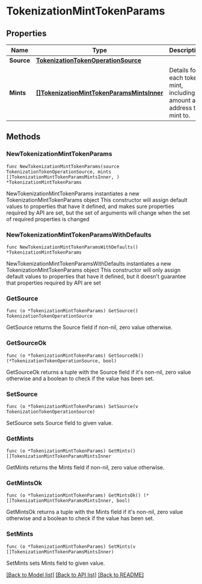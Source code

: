 # TokenizationMintTokenParams

## Properties

Name | Type | Description | Notes
------------ | ------------- | ------------- | -------------
**Source** | [**TokenizationTokenOperationSource**](TokenizationTokenOperationSource.md) |  | 
**Mints** | [**[]TokenizationMintTokenParamsMintsInner**](TokenizationMintTokenParamsMintsInner.md) | Details for each token mint, including amount and address to mint to. | 

## Methods

### NewTokenizationMintTokenParams

`func NewTokenizationMintTokenParams(source TokenizationTokenOperationSource, mints []TokenizationMintTokenParamsMintsInner, ) *TokenizationMintTokenParams`

NewTokenizationMintTokenParams instantiates a new TokenizationMintTokenParams object
This constructor will assign default values to properties that have it defined,
and makes sure properties required by API are set, but the set of arguments
will change when the set of required properties is changed

### NewTokenizationMintTokenParamsWithDefaults

`func NewTokenizationMintTokenParamsWithDefaults() *TokenizationMintTokenParams`

NewTokenizationMintTokenParamsWithDefaults instantiates a new TokenizationMintTokenParams object
This constructor will only assign default values to properties that have it defined,
but it doesn't guarantee that properties required by API are set

### GetSource

`func (o *TokenizationMintTokenParams) GetSource() TokenizationTokenOperationSource`

GetSource returns the Source field if non-nil, zero value otherwise.

### GetSourceOk

`func (o *TokenizationMintTokenParams) GetSourceOk() (*TokenizationTokenOperationSource, bool)`

GetSourceOk returns a tuple with the Source field if it's non-nil, zero value otherwise
and a boolean to check if the value has been set.

### SetSource

`func (o *TokenizationMintTokenParams) SetSource(v TokenizationTokenOperationSource)`

SetSource sets Source field to given value.


### GetMints

`func (o *TokenizationMintTokenParams) GetMints() []TokenizationMintTokenParamsMintsInner`

GetMints returns the Mints field if non-nil, zero value otherwise.

### GetMintsOk

`func (o *TokenizationMintTokenParams) GetMintsOk() (*[]TokenizationMintTokenParamsMintsInner, bool)`

GetMintsOk returns a tuple with the Mints field if it's non-nil, zero value otherwise
and a boolean to check if the value has been set.

### SetMints

`func (o *TokenizationMintTokenParams) SetMints(v []TokenizationMintTokenParamsMintsInner)`

SetMints sets Mints field to given value.



[[Back to Model list]](../README.md#documentation-for-models) [[Back to API list]](../README.md#documentation-for-api-endpoints) [[Back to README]](../README.md)


